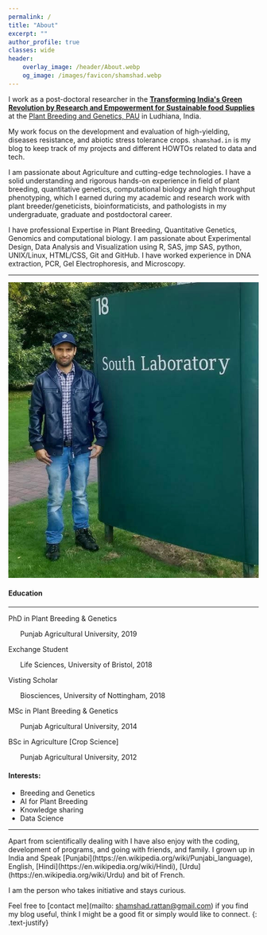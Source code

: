 ```yaml
---
permalink: /
title: "About"
excerpt: ""
author_profile: true
classes: wide
header:
    overlay_image: /header/About.webp
    og_image: /images/favicon/shamshad.webp
---
```


I work as a post-doctoral researcher in the **[Transforming India's Green Revolution by Research and Empowerment for Sustainable food Supplies](https://tigr2ess.globalfood.cam.ac.uk/fps/FP3)** at the [Plant Breeding and Genetics, PAU](https://www.pau.edu/coa/index.php?_act=manageDepartments&DO=viewDepartment&intLinkID=9) in Ludhiana, India.

My work focus on the development and evaluation of high-yielding, diseases resistance, and abiotic stress tolerance crops. `shamshad.in` is my blog to keep track of my projects and different HOWTOs related to data and tech. 

I am passionate about Agriculture and cutting-edge technologies. I have a solid understanding and rigorous hands-on experience in field of plant breeding, quantitative genetics, computational biology and high throughput phenotyping, which I earned during my academic and research work with plant breeder/geneticists, bioinformaticists, and pathologists in my undergraduate, graduate and postdoctoral career. 

I have professional Expertise in Plant Breeding, Quantitative Genetics, Genomics and computational biology. I am passionate about Experimental Design, Data Analysis and Visualization using R, SAS, jmp SAS, python, UNIX/Linux, HTML/CSS, Git and GitHub. I have worked experience in DNA extraction, PCR, Gel Electrophoresis, and Microscopy.
<hr>
<img id="about-me" src="/images/Shamshad_Rattan.webp" alt="about-me">
<h4>Education</h4> 
<hr>
<div class="edu">

<span class="fa-solid fa-graduation-cap"></span> PhD in Plant Breeding & Genetics 
 <ul>Punjab Agricultural University, 2019</ul>

<span class="fa-solid fa-building-columns"></span> Exchange Student 
 <ul>Life Sciences, University of Bristol, 2018</ul>

<span class="fa-solid fa-building-columns"></span> Visting Scholar
<ul>Biosciences, University of Nottingham, 2018</ul>

<span class="fa-solid fa-graduation-cap"></span> MSc in Plant Breeding & Genetics
 <ul>Punjab Agricultural University, 2014</ul>

 <span class="fa-solid fa-graduation-cap"></span> 
BSc in  Agriculture [Crop Science]
<ul>Punjab Agricultural University, 2012</ul>
 </div>
<div>
<h4>Interests:</h4>
<ul>
<li>Breeding and Genetics</li>   
<li>AI for Plant Breeding</li>                    
<li>Knowledge sharing</li>
<li>Data Science</li>
</ul>
</div>
<hr>
Apart from scientifically dealing with I have also enjoy with the coding, development of programs, and going with friends, and family. I grown up in India and Speak [Punjabi](https://en.wikipedia.org/wiki/Punjabi_language), English, [Hindi](https://en.wikipedia.org/wiki/Hindi), [Urdu](https://en.wikipedia.org/wiki/Urdu) and bit of French.


I am the person who takes initiative and stays curious.

Feel free to [contact me](mailto: shamshad.rattan@gmail.com) if you find my blog useful, think I might be a good fit or simply would like to connect.
{: .text-justify}
